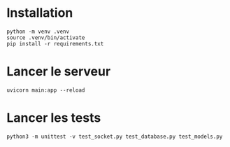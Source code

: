 # Installation

```
python -m venv .venv
source .venv/bin/activate
pip install -r requirements.txt
```

# Lancer le serveur

```
uvicorn main:app --reload
```

# Lancer les tests

```
python3 -m unittest -v test_socket.py test_database.py test_models.py
```

